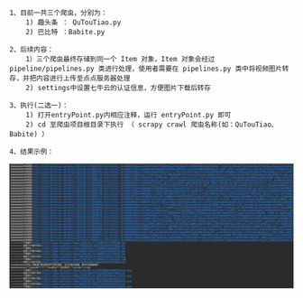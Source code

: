 ```
1、目前一共三个爬虫，分别为：
    1) 趣头条 ： QuTouTiao.py
    2) 巴比特 ：Babite.py
```
```
2、后续内容：
    1）三个爬虫最终存储到同一个 Item 对象，Item 对象会经过 pipeline/pipelines.py 类进行处理，使用者需要在 pipelines.py 类中将视频图片转存，并把内容进行上传至点点服务器处理
    2) settings中设置七牛云的认证信息，方便图片下载后转存
```
```
3、执行(二选一)：
    1) 打开entryPoint.py内相应注释，运行 entryPoint.py 即可
    2) cd 至爬虫项目根目录下执行 （ scrapy crawl 爬虫名称(如：QuTouTiao、Babite) ）
```
```
4、结果示例：
```
![](https://github.com/Jiang-Fallen/source/blob/master/image/img_info_spider_02.png)
